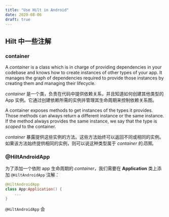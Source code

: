 ```yaml
---
title: "Use Hilt in Android"
date: 2020-08-06
draft: true
--- 
```


## Hilt 中一些注解

### container

A *container* is a class which is in charge of providing dependencies in your codebase and knows how to create instances of other types of your app. It manages the graph of dependencies required to provide those instances by creating them and managing their lifecycle.

*container* 是一个类，负责在代码中提供依赖关系，并且知道如何创建其他类型的 App 实例。它通过创建依赖所需的实例并管理其生命周期来控制依赖关系图。

A container exposes methods to get instances of the types it provides. Those methods can always return a different instance or the same instance. If the method always provides the same instance, we say that the type is *scoped* to the container.

*container* 暴露提供这些实例的方法。这些方法始终可以返回不同或相同的实例。如果该方法始终提供相同的实例，则可以说这种类型属于 *container* 的*范围*。

### @HiltAndroidApp

为了添加一个依附 app 生命周期的 *container*，我们需要在 **Application** 类上添加 `@HiltAndroidApp` 注解：

``` kotlin
@HiltAndroidApp
class App:Application() {
    ...
}
```

`@HiltAndroidApp` 会

[cl]:https://developer.android.com/codelabs/android-hilt?return=https%3A%2F%2Fdeveloper.android.com%2Fcourses%2Fpathways%2Fandroid-week6-jetpack%23codelab-https%3A%2F%2Fdeveloper.android.com%2Fcodelabs%2Fandroid-hilt#3
